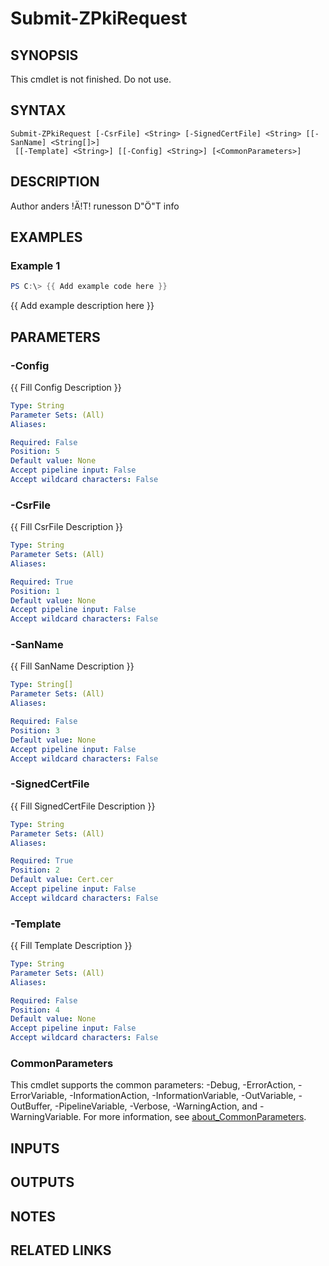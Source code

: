 ﻿---
external help file: PsZPki-help.xml
Module Name: ZPki
online version:
schema: 2.0.0
---

# Submit-ZPkiRequest

## SYNOPSIS
This cmdlet is not finished.
Do not use.

## SYNTAX

```
Submit-ZPkiRequest [-CsrFile] <String> [-SignedCertFile] <String> [[-SanName] <String[]>]
 [[-Template] <String>] [[-Config] <String>] [<CommonParameters>]
```

## DESCRIPTION
Author anders !Ä!T!
runesson D"Ö"T info

## EXAMPLES

### Example 1
```powershell
PS C:\> {{ Add example code here }}
```

{{ Add example description here }}

## PARAMETERS

### -Config
{{ Fill Config Description }}

```yaml
Type: String
Parameter Sets: (All)
Aliases:

Required: False
Position: 5
Default value: None
Accept pipeline input: False
Accept wildcard characters: False
```

### -CsrFile
{{ Fill CsrFile Description }}

```yaml
Type: String
Parameter Sets: (All)
Aliases:

Required: True
Position: 1
Default value: None
Accept pipeline input: False
Accept wildcard characters: False
```

### -SanName
{{ Fill SanName Description }}

```yaml
Type: String[]
Parameter Sets: (All)
Aliases:

Required: False
Position: 3
Default value: None
Accept pipeline input: False
Accept wildcard characters: False
```

### -SignedCertFile
{{ Fill SignedCertFile Description }}

```yaml
Type: String
Parameter Sets: (All)
Aliases:

Required: True
Position: 2
Default value: Cert.cer
Accept pipeline input: False
Accept wildcard characters: False
```

### -Template
{{ Fill Template Description }}

```yaml
Type: String
Parameter Sets: (All)
Aliases:

Required: False
Position: 4
Default value: None
Accept pipeline input: False
Accept wildcard characters: False
```

### CommonParameters
This cmdlet supports the common parameters: -Debug, -ErrorAction, -ErrorVariable, -InformationAction, -InformationVariable, -OutVariable, -OutBuffer, -PipelineVariable, -Verbose, -WarningAction, and -WarningVariable. For more information, see [about_CommonParameters](http://go.microsoft.com/fwlink/?LinkID=113216).

## INPUTS

## OUTPUTS

## NOTES

## RELATED LINKS
